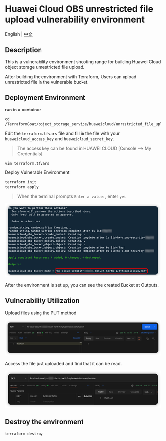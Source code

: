 # Huawei Cloud OBS unrestricted file upload vulnerability environment

English | [中文](./README_CN.md)

## Description

This is a vulnerability environment shooting range for building Huawei Cloud object storage unrestricted file upload.

After building the environment with Terraform, Users can upload unrestricted file in the vulnerable bucket.

## Deployment Environment

run in a container

```shell
cd /TerraformGoat/object_storage_service/huaweicloud/unrestricted_file_upload/
```

Edit the `terraform.tfvars` file and fill in the file with your `huaweicloud_access_key` and `huaweicloud_secret_key`.

> The access key can be found in HUAWEI CLOUD [Console --> My Credentials]

```shell
vim terraform.tfvars
```

Deploy Vulnerable Environment

```shell
terraform init
terraform apply
```

> When the terminal prompts `Enter a value:`, enter `yes`

![image](../../../images/1650797768.png)

After the environment is set up, you can see the created Bucket at Outputs.

## Vulnerability Utilization

Upload files using the PUT method

![image](../../../images/1650858458.png)

Access the file just uploaded and find that it can be read.

![image](../../../images/1650858524.png)

## Destroy the environment

```shell
terraform destroy
```
